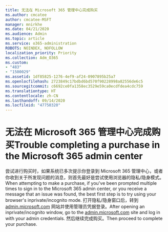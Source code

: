 ```yaml
---
title: 无法在 Microsoft 365 管理中心完成购买
ms.author: cmcatee
author: cmcatee-MSFT
manager: mnirkhe
ms.date: 04/21/2020
ms.audience: Admin
ms.topic: article
ms.service: o365-administration
ROBOTS: NOINDEX, NOFOLLOW
localization_priority: Priority
ms.collection: Adm_O365
ms.custom:
- "483"
- "1500029"
ms.assetid: 1df85825-1276-4ef9-af24-0907895b25a7
ms.openlocfilehash: 2723849c17bdbd6bd570f90228998a82556de6c5
ms.sourcegitcommit: c6692ce0fa1358ec3529e59ca0ecdfdea4cdc759
ms.translationtype: HT
ms.contentlocale: zh-CN
ms.lasthandoff: 09/14/2020
ms.locfileid: "47750320"
---
```

# <a name="trouble-completing-a-purchase-in-the-microsoft-365-admin-center"></a><span data-ttu-id="b1662-102">无法在 Microsoft 365 管理中心完成购买</span><span class="sxs-lookup"><span data-stu-id="b1662-102">Trouble completing a purchase in the Microsoft 365 admin center</span></span>

<span data-ttu-id="b1662-103">尝试进行购买时，如果系统已多次提示你登录到 Microsoft 365 管理中心，或者你收到关于所发现问题的消息，则首先最好是尝试使用浏览器的隐私/隐身模式。</span><span class="sxs-lookup"><span data-stu-id="b1662-103">When attempting to make a purchase, if you've been prompted multiple times to sign in to the Microsoft 365 admin center, or you receive a message that an issue was found, the best first step is to try using your browser's inprivate/incognito mode.</span></span> <span data-ttu-id="b1662-104">打开隐私/隐身窗口后，转到 [admin.microsoft.com](https://admin.microsoft.com) 网站并使用管理员凭据登录。</span><span class="sxs-lookup"><span data-stu-id="b1662-104">After opening an inprivate/incognito window, go to the [admin.microsoft.com](https://admin.microsoft.com) site and log in with your admin credentials.</span></span> <span data-ttu-id="b1662-105">然后继续完成购买。</span><span class="sxs-lookup"><span data-stu-id="b1662-105">Then proceed to complete your purchase.</span></span>